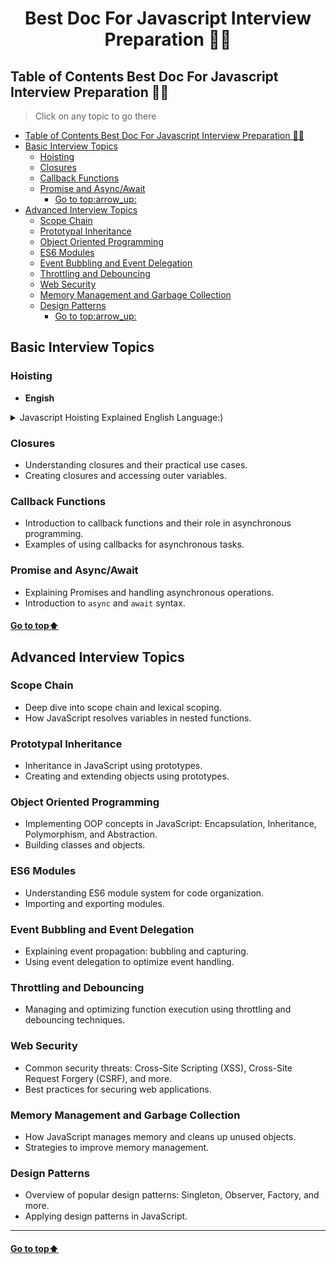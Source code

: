 <h1 align="center">Best Doc For Javascript Interview Preparation 🐱‍👤</h1>

[//]: # (Table of Content)

<a name="top"></a>

## Table of Contents Best Doc For Javascript Interview Preparation 🙋‍♂️

> Click on any topic to go there

- [Table of Contents Best Doc For Javascript Interview Preparation 🙋‍♂️](#table-of-contents-best-doc-for-javascript-interview-preparation-️)
- [Basic Interview Topics](#basic-interview-topics)
  - [Hoisting](#hoisting)
  - [Closures](#closures)
  - [Callback Functions](#callback-functions)
  - [Promise and Async/Await](#promise-and-asyncawait)
    - [Go to top:arrow\_up: ](#go-to-toparrow_up-)
- [Advanced Interview Topics](#advanced-interview-topics)
  - [Scope Chain](#scope-chain)
  - [Prototypal Inheritance](#prototypal-inheritance)
  - [Object Oriented Programming](#object-oriented-programming)
  - [ES6 Modules](#es6-modules)
  - [Event Bubbling and Event Delegation](#event-bubbling-and-event-delegation)
  - [Throttling and Debouncing](#throttling-and-debouncing)
  - [Web Security](#web-security)
  - [Memory Management and Garbage Collection](#memory-management-and-garbage-collection)
  - [Design Patterns](#design-patterns)
    - [Go to top:arrow\_up: ](#go-to-toparrow_up--1)




## Basic Interview Topics

### Hoisting

- **Engish**
<details>
<summary>Javascript Hoisting Explained English Language:)</summary>

<b>Hoisting is JavaScript's default behavior of moving
all declarations to the top of the current scope (script or function).
Be carefull that only declaration gets hoisted NOT the initialitations</b>

![Image](https://res.cloudinary.com/practicaldev/image/fetch/s--qW1Xo54A--/c_imagga_scale,f_auto,fl_progressive,h_420,q_66,w_1000/https://dev-to-uploads.s3.amazonaws.com/uploads/articles/gxoylg0wmx5flsyxhusl.gif)



```js
sayHi() //hello
function sayHi(){
console.log("hello")
}
```



</details>


### Closures
- Understanding closures and their practical use cases.
- Creating closures and accessing outer variables.

### Callback Functions
- Introduction to callback functions and their role in asynchronous programming.
- Examples of using callbacks for asynchronous tasks.

### Promise and Async/Await
- Explaining Promises and handling asynchronous operations.
- Introduction to `async` and `await` syntax.

#### [Go to top:arrow_up: ](#top)

## Advanced Interview Topics

### Scope Chain
- Deep dive into scope chain and lexical scoping.
- How JavaScript resolves variables in nested functions.

### Prototypal Inheritance
- Inheritance in JavaScript using prototypes.
- Creating and extending objects using prototypes.

### Object Oriented Programming
- Implementing OOP concepts in JavaScript: Encapsulation, Inheritance, Polymorphism, and Abstraction.
- Building classes and objects.

### ES6 Modules
- Understanding ES6 module system for code organization.
- Importing and exporting modules.

### Event Bubbling and Event Delegation
- Explaining event propagation: bubbling and capturing.
- Using event delegation to optimize event handling.

### Throttling and Debouncing
- Managing and optimizing function execution using throttling and debouncing techniques.

### Web Security
- Common security threats: Cross-Site Scripting (XSS), Cross-Site Request Forgery (CSRF), and more.
- Best practices for securing web applications.

### Memory Management and Garbage Collection
- How JavaScript manages memory and cleans up unused objects.
- Strategies to improve memory management.


### Design Patterns
- Overview of popular design patterns: Singleton, Observer, Factory, and more.
- Applying design patterns in JavaScript.

---

#### [Go to top:arrow_up: ](#top)
